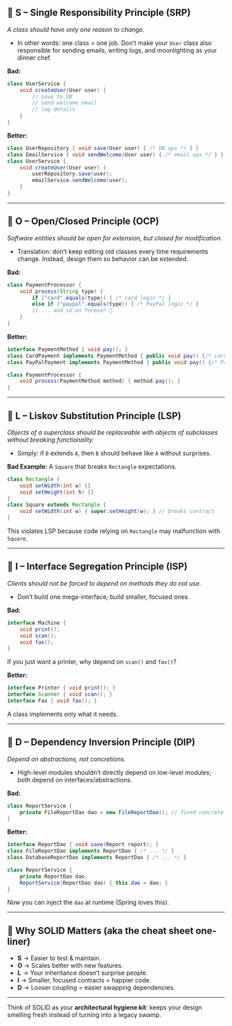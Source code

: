 ## 🔹 S – **Single Responsibility Principle (SRP)**
*A class should have only one reason to change.*  
- In other words: one class = one job. Don’t make your `User` class also responsible for sending emails, writing logs, and moonlighting as your dinner chef.  

**Bad:**  
```java
class UserService {
    void createUser(User user) {
        // save to DB
        // send welcome email
        // log details
    }
}
```

**Better:**  
```java
class UserRepository { void save(User user) { /* DB ops */ } }
class EmailService { void sendWelcome(User user) { /* email ops */ } }
class UserService {
    void createUser(User user) {
        userRepository.save(user);
        emailService.sendWelcome(user);
    }
}
```

---

## 🔹 O – **Open/Closed Principle (OCP)**
*Software entities should be open for extension, but closed for modification.*  
- Translation: don’t keep editing old classes every time requirements change. Instead, design them so behavior can be extended.  

**Bad:**  
```java
class PaymentProcessor {
    void process(String type) {
        if ("card".equals(type)) { /* card logic */ }
        else if ("paypal".equals(type)) { /* PayPal logic */ }
        // ... and so on forever 🤦
    }
}
```

**Better:**  
```java
interface PaymentMethod { void pay(); }
class CardPayment implements PaymentMethod { public void pay() {/* card */} }
class PayPalPayment implements PaymentMethod { public void pay() {/* PayPal */} }

class PaymentProcessor {
    void process(PaymentMethod method) { method.pay(); }
}
```

---

## 🔹 L – **Liskov Substitution Principle (LSP)**
*Objects of a superclass should be replaceable with objects of subclasses without breaking functionality.*  
- Simply: if `B` extends `A`, then `B` should behave like `A` without surprises.  

**Bad Example:** A `Square` that breaks `Rectangle` expectations.  
```java
class Rectangle {
    void setWidth(int w) {}
    void setHeight(int h) {}
}
class Square extends Rectangle {
    void setWidth(int w) { super.setHeight(w); } // breaks contract
}
```

This violates LSP because code relying on `Rectangle` may malfunction with `Square`.  

---

## 🔹 I – **Interface Segregation Principle (ISP)**
*Clients should not be forced to depend on methods they do not use.*  
- Don’t build one mega-interface; build smaller, focused ones.  

**Bad:**  
```java
interface Machine {
    void print();
    void scan();
    void fax();
}
```

If you just want a printer, why depend on `scan()` and `fax()`?  

**Better:**  
```java
interface Printer { void print(); }
interface Scanner { void scan(); }
interface Fax { void fax(); }
```
A class implements only what it needs.  

---

## 🔹 D – **Dependency Inversion Principle (DIP)**
*Depend on abstractions, not concretions.*  
- High-level modules shouldn’t directly depend on low-level modules; both depend on interfaces/abstractions.  

**Bad:**  
```java
class ReportService {
    private FileReportDao dao = new FileReportDao(); // fixed concrete class
}
```

**Better:**  
```java
interface ReportDao { void save(Report report); }
class FileReportDao implements ReportDao { /* ... */ }
class DatabaseReportDao implements ReportDao { /* ... */ }

class ReportService {
    private ReportDao dao;
    ReportService(ReportDao dao) { this.dao = dao; }
}
```

Now you can inject the `dao` at runtime (Spring loves this).  

---

## 🔹 Why SOLID Matters (aka the cheat sheet one-liner)
- **S** → Easier to test & maintain.  
- **O** → Scales better with new features.  
- **L** → Your inheritance doesn’t surprise people.  
- **I** → Smaller, focused contracts = happier code.  
- **D** → Looser coupling = easier swapping dependencies.  

---

Think of SOLID as your **architectural hygiene kit**: keeps your design smelling fresh instead of turning into a legacy swamp.  
